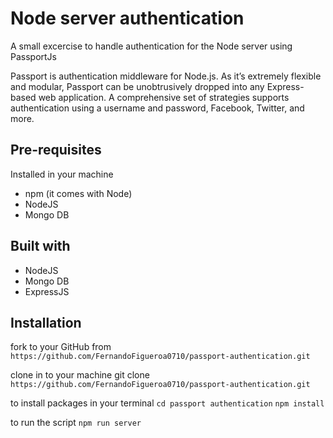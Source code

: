 # Node server authentication 
A small excercise to handle authentication for the Node server using PassportJs

Passport is authentication middleware for Node.js. As it’s extremely flexible and modular, Passport can be unobtrusively dropped into any Express-based web application. A comprehensive set of strategies supports authentication using a username and password, 
Facebook, Twitter, and more.

## Pre-requisites 
Installed in your machine 
* npm (it comes with Node)
* NodeJS 
* Mongo DB

## Built with
* NodeJS
* Mongo DB
* ExpressJS 

## Installation 
fork to your GitHub from `https://github.com/FernandoFigueroa0710/passport-authentication.git`

clone in to your machine
git clone `https://github.com/FernandoFigueroa0710/passport-authentication.git`

to install packages
in your terminal 
`cd passport authentication` 
`npm install`

to run the script 
`npm run server`
